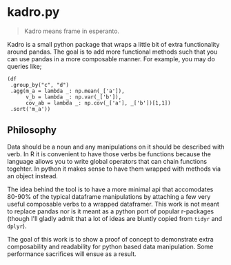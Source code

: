 # kadro.py

> Kadro means frame in esperanto.

Kadro is a small python package that wraps a little bit of extra functionality around pandas. The goal is to add more functional methods such that you can use pandas in a more composable manner. For example, you may do queries like;

```
(df
 .group_by("c", "d")
 .agg(m_a = lambda _: np.mean(_['a']),
      v_b = lambda _: np.var(_['b']),
      cov_ab = lambda _: np.cov(_['a'], _['b'])[1,1])
 .sort('m_a'))
```

## Philosophy

Data should be a noun and any manipulations on it should be described with verb. In R it is convenient to have those verbs be functions because the language allows you to write global operators that can chain functions togehter. In python it makes sense to have them wrapped with methods via an object instead.

The idea behind the tool is to have a more minimal api that accomodates 80-90% of the typical dataframe manipulations by attaching a few very useful composable verbs to a wrapped dataframer. This work is not meant to replace pandas nor is it meant as a python port of popular r-packages (though I'll gladly admit that a lot of ideas are bluntly copied from `tidyr` and `dplyr`).

The goal of this work is to show a proof of concept to demonstrate extra composability and readability for python based data manipulation. Some performance sacrifices will ensue as a result.
